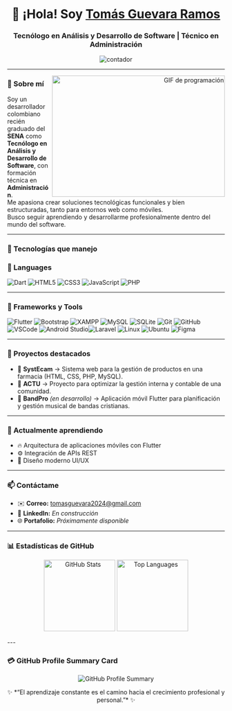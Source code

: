 <h1 align="center">👋 ¡Hola! Soy <a href="#" target="_blank">Tomás Guevara Ramos</a></h1>
<h3 align="center">Tecnólogo en Análisis y Desarrollo de Software | Técnico en Administración</h3>

<p align="center">
  <img src="https://komarev.com/ghpvc/?username=TomasGuevaraRamos&label=Visitas%20al%20perfil&color=00c2ab&style=flat" alt="contador" />
</p>

---

<a target="_blank" align="right">
  <img align="right" height="280" width="400" alt="GIF de programación" src="https://media.giphy.com/media/qgQUggAC3Pfv687qPC/giphy.gif">
</a>

### 💫 Sobre mí
Soy un desarrollador colombiano recién graduado del **SENA** como **Tecnólogo en Análisis y Desarrollo de Software**, con formación técnica en **Administración**.  
Me apasiona crear soluciones tecnológicas funcionales y bien estructuradas, tanto para entornos web como móviles.  
Busco seguir aprendiendo y desarrollarme profesionalmente dentro del mundo del software.

---

### 🧠 Tecnologías que manejo

### 🔧 Languages

![Dart](https://img.shields.io/badge/Dart-%230175C2.svg?style=for-the-badge&logo=dart&logoColor=white)
![HTML5](https://img.shields.io/badge/html5-%23E34F26.svg?style=for-the-badge&logo=html5&logoColor=white)
![CSS3](https://img.shields.io/badge/css3-%231572B6.svg?style=for-the-badge&logo=css3&logoColor=white)
![JavaScript](https://img.shields.io/badge/JavaScript-%23323330.svg?style=for-the-badge&logo=javascript&logoColor=F7DF1E)
![PHP](https://img.shields.io/badge/PHP-%23777BB4.svg?style=for-the-badge&logo=php&logoColor=white)

---

### 🧩 Frameworks y Tools

![Flutter](https://img.shields.io/badge/Flutter-%2302569B.svg?style=for-the-badge&logo=flutter&logoColor=white)
![Bootstrap](https://img.shields.io/badge/Bootstrap-%237952B3.svg?style=for-the-badge&logo=bootstrap&logoColor=white)
![XAMPP](https://img.shields.io/badge/XAMPP-FB7A24.svg?style=for-the-badge&logo=xampp&logoColor=white)
![MySQL](https://img.shields.io/badge/MySQL-%2300f.svg?style=for-the-badge&logo=mysql&logoColor=white)
![SQLite](https://img.shields.io/badge/SQLite-%2307405e.svg?style=for-the-badge&logo=sqlite&logoColor=white)
![Git](https://img.shields.io/badge/git-%23F05033.svg?style=for-the-badge&logo=git&logoColor=white)
![GitHub](https://img.shields.io/badge/github-%23121011.svg?style=for-the-badge&logo=github&logoColor=white)
![VSCode](https://img.shields.io/badge/VSCode-0078d7.svg?style=for-the-badge&logo=visual-studio-code&logoColor=white)
![Android Studio](https://img.shields.io/badge/Android_Studio-3DDC84.svg?style=for-the-badge&logo=android-studio&logoColor=white)![Laravel](https://img.shields.io/badge/Laravel-%23FF2D20.svg?style=for-the-badge&logo=laravel&logoColor=white) 
![Linux](https://img.shields.io/badge/Linux-FCC624?style=for-the-badge&logo=linux&logoColor=black)
![Ubuntu](https://img.shields.io/badge/Ubuntu-E95420?style=for-the-badge&logo=ubuntu&logoColor=white)
![Figma](https://img.shields.io/badge/Figma-%23F24E1E.svg?style=for-the-badge&logo=figma&logoColor=white)


---

### 🚀 Proyectos destacados

- 💊 **SystEcam** → Sistema web para la gestión de productos en una farmacia (HTML, CSS, PHP, MySQL).  
- 💒 **ACTU** → Proyecto para optimizar la gestión interna y contable de una comunidad.  
- 🎵 **BandPro** *(en desarrollo)* → Aplicación móvil Flutter para planificación y gestión musical de bandas cristianas.  

---

### 🌱 Actualmente aprendiendo
- 🔥 Arquitectura de aplicaciones móviles con Flutter  
- ⚙️ Integración de APIs REST  
- 🎨 Diseño moderno UI/UX  

---

### 📫 Contáctame
- ✉️ **Correo:** [tomasguevara2024@gmail.com](mailto:tomasguevara2024@gmail.com)  
- 💼 **LinkedIn:** *En construcción*  
- 🌐 **Portafolio:** *Próximamente disponible*  

---

### 📊 Estadísticas de GitHub

<p align="center">
  <img src="https://github-readme-stats.vercel.app/api?username=tomasguevarar&show_icons=true&theme=tokyonight&cache_seconds=1800" alt="GitHub Stats" height="165" />
  <img src="https://github-readme-stats.vercel.app/api/top-langs/?username=TomasGuevarar&layout=compact&theme=tokyonight&cache_seconds=1800" alt="Top Languages" height="165" />
</p>
---

### 💳 GitHub Profile Summary Card

<div align="center">

![GitHub Profile Summary](https://github-profile-summary-cards.vercel.app/api/cards/profile-details?username=tomasguevarar&theme=github_dark)

</div>


<p align="center">
  ✨ *“El aprendizaje constante es el camino hacia el crecimiento profesional y personal.”* ✨
</p>
